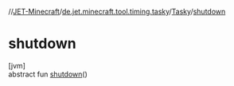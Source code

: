 //[JET-Minecraft](../../../index.md)/[de.jet.minecraft.tool.timing.tasky](../index.md)/[Tasky](index.md)/[shutdown](shutdown.md)

# shutdown

[jvm]\
abstract fun [shutdown](shutdown.md)()
